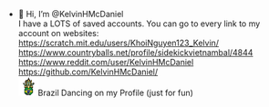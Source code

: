 - 👋 Hi, I’m @KelvinHMcDaniel<br>
I have a LOTS of saved accounts. You can go to every link to my account on websites:<br>
https://scratch.mit.edu/users/KhoiNguyen123_Kelvin/<br>
https://www.countryballs.net/profile/sidekickvietnambal/4844<br>
https://www.reddit.com/user/KelvinHMcDaniel<br>
https://github.com/KelvinHMcDaniel/<br>
<img src="34px-Brazil_festival.gif">Brazil Dancing on my Profile (just for fun)
